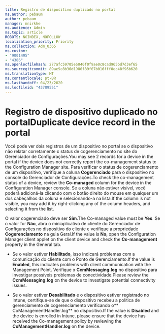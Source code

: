 ```yaml
---
title: Registro de dispositivo duplicado no portal
ms.author: pebaum
author: pebaum
manager: mnirkhe
ms.audience: Admin
ms.topic: article
ROBOTS: NOINDEX, NOFOLLOW
localization_priority: Priority
ms.collection: Adm_O365
ms.custom:
- "9001495"
- "4386"
ms.openlocfilehash: 277afc59705e6040f0f9ae0c8cad965bd7d3ef65
ms.sourcegitcommit: 89ae9e8b36d1980f89f07b016fff0ec48f96b620
ms.translationtype: HT
ms.contentlocale: pt-BR
ms.lasthandoff: 04/23/2020
ms.locfileid: "43789551"
---
```

# <a name="duplicate-device-record-in-the-portal"></a><span data-ttu-id="1f899-102">Registro de dispositivo duplicado no portal</span><span class="sxs-lookup"><span data-stu-id="1f899-102">Duplicate device record in the portal</span></span>

<span data-ttu-id="1f899-103">Você pode ver dois registros de um dispositivo no portal se o dispositivo não relatar corretamente o status de cogerenciamento no site do Gerenciador de Configurações.</span><span class="sxs-lookup"><span data-stu-id="1f899-103">You may see 2 records for a device in the portal if the device does not correctly report the co-management status to the Configuration Manager site.</span></span> <span data-ttu-id="1f899-104">Para verificar o status de cogerenciamento de um dispositivo, verifique a coluna **Cogerenciado** para o dispositivo no console do Gerenciador de Configurações.</span><span class="sxs-lookup"><span data-stu-id="1f899-104">To check the co-management status of a device, review the **Co-managed** column for the device in the Configuration Manager console.</span></span> <span data-ttu-id="1f899-105">Se a coluna não estiver visível, você poderá adicioná-la clicando com o botão direito do mouse em qualquer um dos cabeçalhos da coluna e selecionando-a na lista.</span><span class="sxs-lookup"><span data-stu-id="1f899-105">If the column is not visible, you may add it by right-clicking any of the column headers, and selecting it from the list.</span></span>

<span data-ttu-id="1f899-106">O valor cogerenciado deve ser **Sim**.</span><span class="sxs-lookup"><span data-stu-id="1f899-106">The Co-managed value must be **Yes**.</span></span> <span data-ttu-id="1f899-107">Se o valor for **Não**, abra o miniaplicativo de cliente do Gerenciador de Configurações no dispositivo do cliente e verifique a propriedade **Cogerenciamento** na guia Geral.</span><span class="sxs-lookup"><span data-stu-id="1f899-107">If the value is **No**, open the Configuration Manager client applet on the client device and check the **Co-management** property in the General tab.</span></span>

- <span data-ttu-id="1f899-108">Se o valor estiver **Habilitado**, isso indicará problemas com a comunicação do cliente com o Ponto de Gerenciamento.</span><span class="sxs-lookup"><span data-stu-id="1f899-108">If the value is **Enabled**, this indicates problems with client communication with the Management Point.</span></span> <span data-ttu-id="1f899-109">Verifique o **CcmMessaging.log** no dispositivo para investigar possíveis problemas de conectividade.</span><span class="sxs-lookup"><span data-stu-id="1f899-109">Please review the **CcmMessaging.log** on the device to investigate potential connectivity issues.</span></span>

- <span data-ttu-id="1f899-110">Se o valor estiver **Desabilitado** e o dispositivo estiver registrado no Intune, certifique-se de que o dispositivo recebeu a política de gerenciamento de cogerenciamento verificando o\*\* CoManagementHandler.log\*\* no dispositivo.</span><span class="sxs-lookup"><span data-stu-id="1f899-110">If the value is **Disabled** and the device is enrolled in Intune, please ensure that the device has received the Co-management policy by reviewing the **CoManagementHandler.log** on the device.</span></span>
